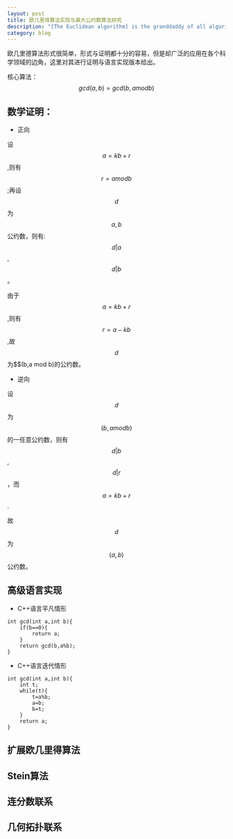 ```yaml
---
layout: post
title: 欧几里得算法实现与最大公约数算法研究
description: "[The Euclidean algorithm] is the granddaddy of all algorithms."--Donald Ervin Knuth
category: blog
---
```


欧几里德算法形式很简单，形式与证明都十分的容易，但是却广泛的应用在各个科学领域的边角，这里对其进行证明与语言实现版本给出。

核心算法：$$gcd(a,b)=gcd(b,a mod b)$$

数学证明：
--

- 正向

设$$a=kb+r$$,则有$$r=a mod b$$;再设$$d$$为$$a,b$$公约数，则有:$$d|a$$,$$d|b$$。

由于$$a=kb+r$$,则有$$r=a-kb$$,故$$d$$为$$(b,a mod b)的公约数。

- 逆向

设$$d$$为$$(b,a mod b)$$的一任意公约数，则有$$d|b$$,$$d|r$$，而$$a=kb+r$$.

故$$d$$为$$(a,b)$$公约数。

高级语言实现
--

- C++语言平凡情形

~~~
int gcd(int a,int b){
    if(b==0){
        return a;
    }
    return gcd(b,a%b);
}
~~~

- C++语言迭代情形

~~~
int gcd(int a,int b){
    int t;
    while(t){
        t=a%b;
        a=b;
        b=t;
    }
    return a;
}
~~~

扩展欧几里得算法
--

Stein算法
--

连分数联系
--

几何拓扑联系
--

